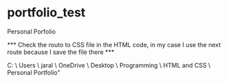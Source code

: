 # portfolio_test
Personal Porfolio

*** Check the routo to CSS file in the HTML code, in my case I use the next route because I save the file there ***

C: \ Users \ jaral \ OneDrive \ Desktop \ Programming \ HTML and CSS \ Personal Portfolio" 
